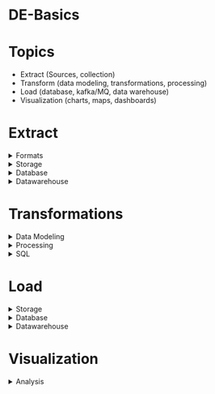 # DE-Basics

# Topics
- Extract (Sources, collection)
- Transform (data modeling, transformations, processing)
- Load (database, kafka/MQ, data warehouse)
- Visualization (charts, maps, dashboards)


# Extract
  
 <details>
  <summary>Formats</summary>

- Json
- CSV
- Text
- Parquey
- ORC
- Avro
- YAML
- Gzip
- Tar
- XML
  
</details>
  
<details>
  <summary>Storage</summary>
  
- Local Disk
  - [Read file contents from localdisk](https://github.com/prakhyatkarri/read-file-localdisk-python/blob/main/read-file-from-localdisk.ipynb)
- AWS S3 
  - [Read file from S3 using Python](https://github.com/prakhyatkarri/read-s3-python/blob/main/read-files-from-s3.ipynb)
- Azure ADLS
  - [Read Azure ML Open Dataset using Python](https://github.com/prakhyatkarri/read-azure-adls-python/blob/main/read-files-from-adls-python.ipynb)
- GCP Cloud Storage
  - [Download file from Google Cloud Storage and read contents using Python](https://github.com/prakhyatkarri/read-gcp-storage-python/blob/main/read-file-from-gcp-storage.ipynb)
- HDFS
  
</details>

<details>
  <summary>Database</summary>
  
- PostgreSQL
  - [CRUD Operations on Postgres using Python](https://github.com/prakhyatkarri/postgres-python/blob/main/crud-on-postgres-with-python.ipynb)
- MySQL
  - [CRUD Operations on MySQL using Python](https://github.com/prakhyatkarri/mysql-python/blob/main/crud-on-mysql-with-python.ipynb)
- Mongo
  - [CRUD Operations on Mongo using Python](https://github.com/prakhyatkarri/mongo-python/blob/main/crud-on-mongo-with-python.ipynb)
- Kafka
  - [Produce and Consume messages to/from Kafka using Python](https://github.com/prakhyatkarri/kafka-python/blob/main/kafka-with-python.ipynb)
- SQL Server
- Oracle
- RDS
- Cosmos
- Cassandra
- Yugabyte
- Redis
- Hive
- HBase
- Neo4j
- Amazon Neptune
- DynamoDB
- BigTable
- CouchDB
- CockroachDB
- ElastiSearch
- MariaDB
- Aurora
  
</details>

<details>
  <summary>Datawarehouse</summary>
  
- Snowflake
- Redshift
- BigQuery
- Synapse
  
</details>
  
# Transformations

<details>
  <summary>Data Modeling</summary>
  
- Schema modeling 
- Star Schema 
- Snowflake Schema 
- Facts
- Dimensions
- Slowly chaning dimension (SCD) Type 1
- Slowly chaning dimension (SCD) Type 2
- Slowly chaning dimension (SCD) Type 3
  
</details>
  
<details>
  <summary>Processing</summary>
  
- Spark
- Spark Streaming
- Stream analytics
- Kinesis Data analytics
- Kinesis firehose
- Flink
- Pandas
- AWS Lambda
- Azure Function app
- Cloud Functions
- Databricks
- Airflow
- Azure Data Factory
- AWS Glue
- Glue Catalog
- Dbt
  
</details>
  
<details>
  <summary>SQL</summary>
  
- CRUD
- Joins
- Sum
- Count
- Group by
- Having by
- Window
- Rank
- With (CTE)
  
</details>
  
# Load

<details>
  <summary>Storage</summary>
  
- Local Disk
- AWS S3
- Azure ADLS
- GCP Cloud Storage
- HDFS
  
</details>
  
<details>
  <summary>Database</summary>
  
- PostgreSQL
  - [CRUD Operations on Postgres using Python](https://github.com/prakhyatkarri/postgres-python/blob/main/crud-on-postgres-with-python.ipynb)
- MySQL
  - [CRUD Operations on MySQL using Python](https://github.com/prakhyatkarri/mysql-python/blob/main/crud-on-mysql-with-python.ipynb)
- Mongo
  - [CRUD Operations on Mongo using Python](https://github.com/prakhyatkarri/mongo-python/blob/main/crud-on-mongo-with-python.ipynb)
- Kafka
  - [Produce and Consume messages to/from Kafka using Python](https://github.com/prakhyatkarri/kafka-python/blob/main/kafka-with-python.ipynb)
- SQL Server
- Oracle
- RDS
- Cosmos
- Cassandra
- Yugabyte
- Redis
- Hive
- HBase
- Neo4j
- Amazon Neptune
- DynamoDB
- BigTable
- CouchDB
- CockroachDB
- ElastiSearch
- MariaDB
- Aurora
  
</details>

<details>
  <summary>Datawarehouse</summary>
  
- Snowflake
- Redshift
- BigQuery
- Synapse
  
</details>
  
# Visualization

<details>
  <summary>Analysis</summary>
  
- Power BI
- AWS Quicksight
- Athena
- Presto
- Tableau
- Elastisearch
- Kabana
- Jupyter
- Python Viz tools
- Databricks Viz tools
- Bokeh
- Google Data studio
- Looker
  
</details>
